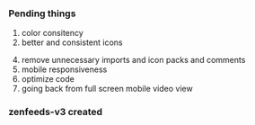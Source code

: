 ### Pending things
1. color consitency
2. better and consistent icons
<!-- 3. react 19 -->
4. remove unnecessary imports and icon packs and comments
5. mobile responsiveness
6. optimize code
7. going back from full screen mobile video view
<!-- 8. popoever should autoclose once we clikc on done or when the task is done with some visual cue or notificaiton alert -->
<!-- 9. Remove liked and remove watcch later form their respective pages -->
<!-- 10. Sidebar shoudl autoclose once selected a menu item -- done -->
<!-- 11. feed names fix http://localhost:5173/feed/%3Cdiv%20className=%22hidden%22%3Ehidden%3C/div%3E -->

### zenfeeds-v3 created